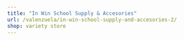 ```yaml
---
title: "In Win School Supply & Accesories"
url: /valenzuela/in-win-school-supply-and-accesories-2/
shop: variety store
---
```

